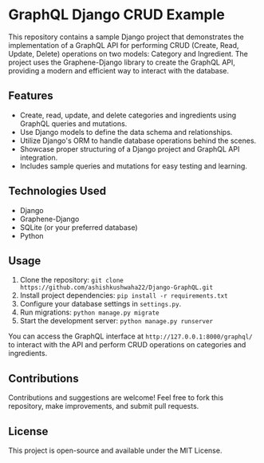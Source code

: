# GraphQL Django CRUD Example

This repository contains a sample Django project that demonstrates the implementation of a GraphQL API for performing CRUD (Create, Read, Update, Delete) operations on two models: Category and Ingredient. The project uses the Graphene-Django library to create the GraphQL API, providing a modern and efficient way to interact with the database.

## Features

- Create, read, update, and delete categories and ingredients using GraphQL queries and mutations.
- Use Django models to define the data schema and relationships.
- Utilize Django's ORM to handle database operations behind the scenes.
- Showcase proper structuring of a Django project and GraphQL API integration.
- Includes sample queries and mutations for easy testing and learning.

## Technologies Used

- Django
- Graphene-Django
- SQLite (or your preferred database)
- Python

## Usage

1. Clone the repository: `git clone https://github.com/ashishkushwaha22/Django-GraphQL.git`
2. Install project dependencies: `pip install -r requirements.txt`
3. Configure your database settings in `settings.py`.
4. Run migrations: `python manage.py migrate`
5. Start the development server: `python manage.py runserver`

You can access the GraphQL interface at `http://127.0.0.1:8000/graphql/` to interact with the API and perform CRUD operations on categories and ingredients.


## Contributions

Contributions and suggestions are welcome! Feel free to fork this repository, make improvements, and submit pull requests.

## License

This project is open-source and available under the MIT License.
